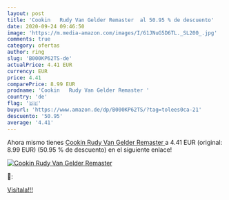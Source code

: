```yaml
---
layout: post
title: 'Cookin   Rudy Van Gelder Remaster  al 50.95 % de descuento'
date: 2020-09-24 09:46:50
image: 'https://m.media-amazon.com/images/I/61JNuG5D6TL._SL200_.jpg'
comments: true
category: ofertas
author: ring
slug: 'B000KP62TS-de'
actualPrice: 4.41 EUR
currency: EUR
price: 4.41
comparePrice: 8.99 EUR
prodname: 'Cookin   Rudy Van Gelder Remaster '
country: 'de'
flag: '🇩🇪'
buyurl: 'https://www.amazon.de/dp/B000KP62TS/?tag=tolees0ca-21'
descuento: '50.95'
average: '4.41'
---
```


Ahora mismo tienes [Cookin   Rudy Van Gelder Remaster ](https://www.amazon.de/dp/B000KP62TS/?tag=tolees0ca-21) a 4.41 EUR (original: 8.99 EUR) (50.95 %  de descuento) en el siguiente enlace!

[![Cookin   Rudy Van Gelder Remaster ](https://m.media-amazon.com/images/I/61JNuG5D6TL._SL200_.jpg)](https://www.amazon.de/dp/B000KP62TS/?tag=tolees0ca-21)

🔎:


[Visítala!!!](https://www.amazon.de/dp/B000KP62TS/?tag=tolees0ca-21)
